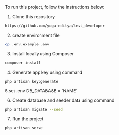 To run this project, follow the instructions below:

1. Clone this repository
```sh
https://github.com/yoga-nditya/test_developer
```
2. create environment file
```sh
cp .env.example .env
```
3. Install locally using Composer
```sh
composer install
```
4. Generate app key using command
```sh
php artisan key:generate
```
5.set .env DB_DATABASE = 'NAME'

6. Create database and seeder data using command
```sh
php artisan migrate --seed
```
7. Run the project
```sh
php artisan serve
```
